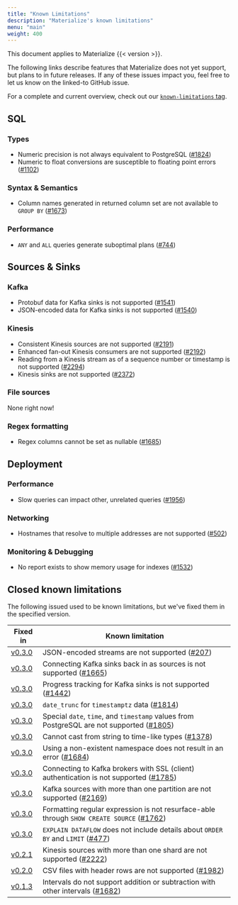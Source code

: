 ```yaml
---
title: "Known Limitations"
description: "Materialize's known limitations"
menu: "main"
weight: 400
---
```


This document applies to Materialize {{< version >}}.

The following links describe features that Materialize does not yet support, but
plans to in future releases. If any of these issues impact you, feel free to let
us know on the linked-to GitHub issue.

For a complete and current overview, check out our [`known-limitations`
tag](https://github.com/MaterializeInc/materialize/issues?q=is%3Aopen+is%3Aissue+label%3Aknown-limitation).

## SQL

### Types

- Numeric precision is not always equivalent to PostgreSQL
  ([#1824](https://github.com/MaterializeInc/materialize/issues/1824))
- Numeric to float conversions are susceptible to floating point errors
  ([#1102](https://github.com/MaterializeInc/materialize/issues/1102))


### Syntax & Semantics

- Column names generated in returned column set are not available to `GROUP BY`
  ([#1673](https://github.com/MaterializeInc/materialize/issues/1673))

### Performance

- `ANY` and `ALL` queries generate suboptimal plans
  ([#744](https://github.com/MaterializeInc/materialize/issues/744))

## Sources & Sinks

### Kafka

- Protobuf data for Kafka sinks is not supported
  ([#1541](https://github.com/MaterializeInc/materialize/issues/1541))
- JSON-encoded data for Kafka sinks is not supported
  ([#1540](https://github.com/MaterializeInc/materialize/issues/1540))

### Kinesis

- Consistent Kinesis sources are not supported
  ([#2191](https://github.com/MaterializeInc/materialize/issues/2191))
- Enhanced fan-out Kinesis consumers are not supported
  ([#2192](https://github.com/MaterializeInc/materialize/issues/2192))
- Reading from a Kinesis stream as of a sequence number or timestamp is not supported
  ([#2294](https://github.com/MaterializeInc/materialize/issues/2294))
- Kinesis sinks are not supported
  ([#2372](https://github.com/MaterializeInc/materialize/issues/2372))

### File sources

None right now!

### Regex formatting

- Regex columns cannot be set as nullable
  ([#1685](https://github.com/MaterializeInc/materialize/issues/1685))

## Deployment

### Performance

- Slow queries can impact other, unrelated queries
  ([#1956](https://github.com/MaterializeInc/materialize/issues/1956))

### Networking

- Hostnames that resolve to multiple addresses are not supported
  ([#502](https://github.com/MaterializeInc/materialize/issues/502))

### Monitoring & Debugging

- No report exists to show memory usage for indexes
  ([#1532](https://github.com/MaterializeInc/materialize/issues/1532))

## Closed known limitations

The following issued used to be known limitations, but we've fixed them in the
specified version.

Fixed in | Known limitation
--------------|-----------------
[v0.3.0] |  JSON-encoded streams are not supported ([#207](https://github.com/MaterializeInc/materialize/issues/207))
[v0.3.0] |  Connecting Kafka sinks back in as sources is not supported ([#1665](https://github.com/MaterializeInc/materialize/issues/1665))
[v0.3.0] |  Progress tracking for Kafka sinks is not supported ([#1442](https://github.com/MaterializeInc/materialize/issues/1442))
[v0.3.0] | `date_trunc` for `timestamptz` data ([#1814](https://github.com/MaterializeInc/materialize/issues/1814))
[v0.3.0] | Special `date`, `time`, and `timestamp` values from PostgreSQL are not supported ([#1805](https://github.com/MaterializeInc/materialize/issues/1805))
[v0.3.0] | Cannot cast from string to time-like types ([#1378](https://github.com/MaterializeInc/materialize/issues/1378))
[v0.3.0] | Using a non-existent namespace does not result in an error ([#1684](https://github.com/MaterializeInc/materialize/issues/1684))
[v0.3.0] | Connecting to Kafka brokers with SSL (client) authentication is not supported ([#1785](https://github.com/MaterializeInc/materialize/issues/1785))
[v0.3.0] | Kafka sources with more than one partition are not supported ([#2169](https://github.com/MaterializeInc/materialize/issues/2169))
[v0.3.0] | Formatting regular expression is not resurface-able through `SHOW CREATE SOURCE` ([#1762](https://github.com/MaterializeInc/materialize/issues/1762))
[v0.3.0] |  `EXPLAIN DATAFLOW` does not include details about `ORDER BY` and `LIMIT` ([#477](https://github.com/MaterializeInc/materialize/issues/477))
[v0.2.1] | Kinesis sources with more than one shard are not supported ([#2222](https://github.com/MaterializeInc/materialize/issues/2222))
[v0.2.0] | CSV files with header rows are not supported ([#1982](https://github.com/MaterializeInc/materialize/issues/1982))
[v0.1.3] | Intervals do not support addition or subtraction with other intervals ([#1682](https://github.com/MaterializeInc/materialize/issues/1682))

[v0.3.0]: /release-notes/#v0.3.0
[v0.2.1]: /release-notes/#v0.2.1
[v0.2.0]: /release-notes/#v0.2.0
[v0.1.3]: /release-notes/#v0.1.3

